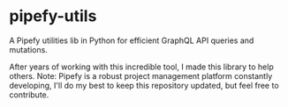 # pipefy-utils
A Pipefy utilities lib in Python for efficient GraphQL API queries and mutations.

After years of working with this incredible tool, I made this library to help others.
Note: Pipefy is a robust project management platform constantly developing, I'll do my best to keep this repository updated, but feel free to contribute.
